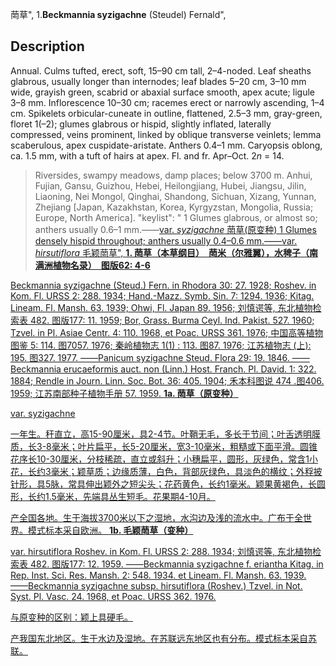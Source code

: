 菵草",
1.**Beckmannia syzigachne** (Steudel) Fernald",

## Description
Annual. Culms tufted, erect, soft, 15–90 cm tall, 2–4-noded. Leaf sheaths glabrous, usually longer than internodes; leaf blades 5–20 cm, 3–10 mm wide, grayish green, scabrid or abaxial surface smooth, apex acute; ligule 3–8 mm. Inflorescence 10–30 cm; racemes erect or narrowly ascending, 1–4 cm. Spikelets orbicular-cuneate in outline, flattened, 2.5–3 mm, gray-green, floret 1(–2); glumes glabrous or hispid, slightly inflated, laterally compressed, veins prominent, linked by oblique transverse veinlets; lemma scaberulous, apex cuspidate-aristate. Anthers 0.4–1 mm. Caryopsis oblong, ca. 1.5 mm, with a tuft of hairs at apex. Fl. and fr. Apr–Oct. 2*n* = 14.

> Riversides, swampy meadows, damp places; below 3700 m. Anhui, Fujian, Gansu, Guizhou, Hebei, Heilongjiang, Hubei, Jiangsu, Jilin, Liaoning, Nei Mongol, Qinghai, Shandong, Sichuan, Xizang, Yunnan, Zhejiang [Japan, Kazakhstan, Korea, Kyrgyzstan, Mongolia, Russia; Europe, North America].
  "keylist": "
1 Glumes glabrous, or almost so; anthers usually 0.6–1 mm.——<a href='/info/Beckmannia syzigachne var. syzigachne?t=foc'>var. *syzigachne* 菵草(原变种)
1 Glumes densely hispid throughout; anthers usually 0.4–0.6 mm.——<a href='/info/Beckmannia syzigachne var. hirsutiflora?t=foc'>var. *hirsutiflora* 毛颖菵草",
**1. 菵草（本草纲目）　菵米（尔雅翼），水稗子（南满洲植物名录）　图版62: 4-6**

Beckmannia syzigachne (Steud.) Fern. in Rhodora 30: 27. 1928; Roshev. in Kom. Fl. URSS 2: 288. 1934; Hand.-Mazz. Symb. Sin. 7: 1294. 1936; Kitag. Lineam. Fl. Mansh. 63. 1939; Ohwi, Fl. Japan 89. 1956; 刘慎谔等, 东北植物检索表 482. 图版177: 11. 1959; Bor, Grass. Burma Ceyl. Ind. Pakist. 527. 1960; Tzvel. in Pl. Asiae Centr. 4: 110. 1968, et Poac. URSS 361. 1976; 中国高等植物图鉴 5: 114. 图7057. 1976; 秦岭植物志 1(1) : 113. 图87. 1976; 江苏植物志 (上): 195. 图327. 1977. ——Panicum syzigachne Steud. Flora 29: 19. 1846. ——Beckmannia erucaeformis auct. non (Linn.) Host. Franch. Pl. David. 1: 322. 1884; Rendle in Journ. Linn. Soc. Bot. 36: 405. 1904; 禾本科图说 474 .图406. 1959; 江苏南部种子植物手册 57. 1959.
**1a. 菵草（原变种）**

var. syzigachne

一年生。秆直立，高15-90厘米，具2-4节。叶鞘无毛，多长于节间；叶舌透明膜质，长3-8毫米；叶片扁平，长5-20厘米，宽3-10毫米，粗糙或下面平滑。圆锥花序长10-30厘米，分枝稀疏，直立或斜升；小穗扁平，圆形，灰绿色，常含1小花，长约3毫米；颖草质；边缘质薄，白色，背部灰绿色，具淡色的横纹；外稃披针形，具5脉，常具伸出颖外之短尖头；花药黄色，长约1毫米。颖果黄褐色，长圆形，长约1.5毫米，先端具丛生短毛。花果期4-10月。

产全国各地。生于海拔3700米以下之湿地，水沟边及浅的流水中。广布于全世界。模式标本采自欧洲。
**1b. 毛颖菵草（变种）**

var. hirsutiflora Roshev. in Kom. Fl. URSS 2: 288. 1934; 刘慎谔等, 东北植物检索表 482. 图版177: 12. 1959. ——Beckmannia syzigachne f. eriantha Kitag. in Rep. Inst. Sci. Res. Mansh. 2: 548. 1934. et Lineam. Fl. Mansh. 63. 1939. ——Beckmannia syzigachne subsp. hirsutiflora (Roshev.) Tzvel. in Not. Syst. Pl. Vasc. 24. 1968, et Poac. URSS 362. 1976.

与原变种的区别：颖上具硬毛。

产我国东北地区。生于水边及湿地。在苏联远东地区也有分布。模式标本采自苏联。
